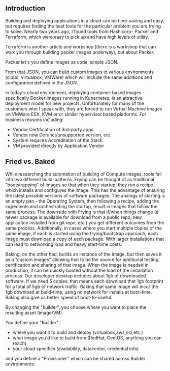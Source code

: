 ## Introduction

Building and deploying applications in a cloud can be time-saving and easy, but requires finding the best tools for the particular problem you are trying to solve. Nearly two years ago, I found tools from Hashicorp- Packer and Terraform, which were easy to pick up and have high levels of utility.

Terraform is another article and workshop (there is a workshop that can walk you through building packer images underway), but about Packer.

Packer let's you define images as code, simple JSON.  

From that  JSON, you can build custom images in various environments (cloud, virtualbox, VMWare) which will include the same additions and configuration defined in the JSON.

In today's cloud environment, deploying container-based images - specifically Docker images running in Kubernetes, is an attractive deployment model for new projects.  Unfortunately for many of the customers who I speak with, they are forced to run Virtual Machine images on VMWare ESX, KVM or or similar hypervisor based platforms.  For business reasons including:

  - Vendor Certification of 3rd-party apps
  - Vendor now Defunct/unsupported version, etc.
  - System requires Accreditation of the Stack
  - VM provided directly by Application Vendor

## Fried vs. Baked

While researching the automation of building of Compute images, tools fall into two different build-patterns.  Frying can be thought of as traditional "bootstrapping" of images so that when they startup, they run a recipe which installs and configures the image.  This has the advantage of ensuring the latest possible versions of software packages.  The analogy of starting is an empty pan - the Operating System, then following a recipe, adding the ingredients and orchestrating the startup, result in images that follow the same process.  The downside with Frying is that if/when things change (a newer package is available for download from a public repo, new application installed from git repo, etc.) you get different outcomes from the same process.  Additionally, in cases where you start multiple copies of the same image, if each is started using the frying/bootstrap approach, each image must download a copy of each package.  With larger installations that can lead to networking load and heavy start-time costs.

Baking, on the other had, builds an instance of the image, but then saves it as a "custom images" allowing that to be the source for additional testing, certification and sharing of that image.  When the image is needed in production, it can be quickly booted without the load of the installation process.  Our developer desktop includes about 1gb of downloaded software.  If we need 5 copies, that means each download that 1gb footprint for a total of 5gb of network traffic. Baking that same image will incur the 1gb download at build-time, using no network for installs at boot-time.  Baking also give us better speed of boot-to-useful. 

By changing the "builder", you choose where you want to place the resulting asset (image/VM).

You define your "Builder" :

- where you want it to build and deploy (virtualbox,aws,oci,etc.)  
- what image you'd like to build from (RedHat, CentOS, anything you can reach)
- your cloud specifics (availability, datacenter, credential info)

and you define a "Provisioner" which can be shared across Builder environments:
